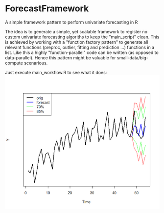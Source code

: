 # ForecastFramework
A simple framework pattern to perform univariate forecasting in R 

The idea is to generate a simple, yet scalable framework to register no custom univariate forecasting algoriths to keep the "main_script" clean. 
This is achieved by working with a "function factory pattern" to generate all relevant functions (preproc, outlier, fitting and prediction ...) functions in a list. Like this a highly "function-parallel" code can be written (as opposed to data-parallel). Hence this pattern might be valuable for small-data/big-compute scenarious.

Just execute main_workflow.R to see what it does: 
![example](https://github.com/TheRealSvc/ForecastFramework/blob/main/plotexample.png)
